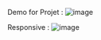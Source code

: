 Demo for Projet :
![image](https://github.com/mohammed-reda-elakhal/portfolio-react/assets/117114078/cffd56ec-0327-46d8-b265-355cd3aaf8a3)


Responsive : 
![image](https://github.com/mohammed-reda-elakhal/portfolio-react/assets/117114078/ef4699a0-a5c6-48ca-9d70-0b2894c1eedf)
